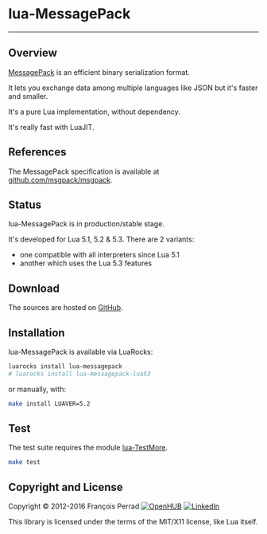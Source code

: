
# lua-MessagePack

---

## Overview

[MessagePack](http://msgpack.org/)
is an efficient binary serialization format.

It lets you exchange data among multiple languages
like JSON but it's faster and smaller.

It's a pure Lua implementation, without dependency.

It's really fast with LuaJIT.

## References

The MessagePack specification is available at
[github.com/msgpack/msgpack](https://github.com/msgpack/msgpack).

## Status

lua-MessagePack is in production/stable stage.

It's developed for Lua 5.1, 5.2 & 5.3. There are 2 variants:

- one compatible with all interpreters since Lua 5.1
- another which uses the Lua 5.3 features


## Download

The sources are hosted on [GitHub](http://github.com/fperrad/lua-MessagePack).

## Installation

lua-MessagePack is available via LuaRocks:

```sh
luarocks install lua-messagepack
# luarocks install lua-messagepack-lua53
```

or manually, with:

```sh
make install LUAVER=5.2
```

## Test

The test suite requires the module
[lua-TestMore](http://fperrad.github.io/lua-TestMore/).

```sh
make test
```

## Copyright and License

Copyright &copy; 2012-2016 Fran&ccedil;ois Perrad
[![OpenHUB](http://www.openhub.net/accounts/4780/widgets/account_rank.gif)](http://www.openhub.net/accounts/4780?ref=Rank)
[![LinkedIn](http://www.linkedin.com/img/webpromo/btn_liprofile_blue_80x15.gif)](http://www.linkedin.com/in/fperrad)

This library is licensed under the terms of the MIT/X11 license,
like Lua itself.
